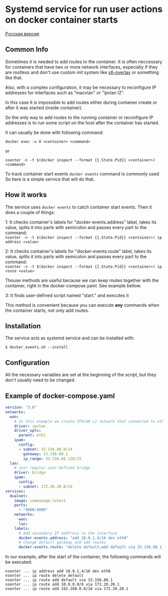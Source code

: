 # Systemd service for run user actions on docker container starts 
[Русская версия](README_RU.md)

## Common Info

Sometimes it is needed to add routes to the container. It is often neccessary for containers that have two or more network interfaces, especialiy if they are rootless and don't use custom init system like [s6-overlay](https://github.com/just-containers/s6-overlay) or something like that.

Also, with a complex configuration, it may be necessary to reconfigure IP addresses for interfaces such as "macvlan" or "ipvlan l2".

In this case it is impossible to add routes either during container create or after it was started (inside container).

So the only way to add routes to the running container or reconfigure IP addresses is to run some script on the host after the container has started.

It can usually be done with following command:
```
docker exec -u 0 <container> <command>
```
or
```
nsenter -n -t $(docker inspect --format {{.State.Pid}} <container>) <command>
```
To track container start events ```docker events``` command is commonly used
So here is a simple service that will do that.

## How it works

The service uses ```docker events``` to catch container start events. Then it does a couple of things:

1: It checks container's labels for "docker-events.address" label, takes its value, splits it into parts with semicolon and passes every part to the command:  
```nsenter -n -t $(docker inspect --format {{.State.Pid}} <container>) ip address <value>```

2: It checks container's labels for "docker-events.route" label, takes its value, splits it into parts with semicolon and passes every part to the command:  
```nsenter -n -t $(docker inspect --format {{.State.Pid}} <container>) ip route <value>```

Thouse methods are useful because we can keep routes together with the container, right in the docker-compose.yaml. See example bellow.

3: It finds user-defined script named "start.<container>" and executes it

This method is convenient because you can execute **any** commands when the container starts, not only add routes.

## Installation

The service acts as systemd service and can be installed with:
```
$ docker_events.sh --install
```

## Configuration

All the necessary variables are set at the beginning of the script, but they don't usually need to be changed.

## Example of docker-compose.yaml

``` yaml
version: "3.8"
networks:
  wan:
    # In this example we create IPVLAN L2 network that connected to eth1 interface 
    driver: ipvlan
    driver_opts:
      parent: eth1
    ipam:
      config:
      - subnet: 33.156.88.0/24
        gateway: 33.156.88.1
        ip_range: 33.156.88.128/25
  lan:
    # just regular user-defined bridge
    driver: bridge
    ipam:
      config:
      - subnet: 172.20.20.0/24
services:
  dualnet:
    image: someimage:latest
    ports:
      - "4000:4000"
    networks: 
      wan:
      lan:
    labels: 
      # Add secondary IP addfress to the interface
      docker-events.address: "add 10.0.1.4/16 dev eth0"   
      # change default gateway and add routes
      docker-events.route: "delete default;add default via 33.156.88.1;add 10.0.0.0/8 via 172.20.20.1;add 192.168.0.0/16 via 172.20.20.1" 

```
In our example, after the start of the container, the following commands will be executed:
```
nsenter ... ip address add 10.0.1.4/16 dev eth0
nsenter ... ip route delete default
nsenter ... ip route add default via 33.156.88.1
nsenter ... ip route add 10.0.0.0/8 via 172.20.20.1
nsenter ... ip route add 192.168.0.0/16 via 172.20.20.1
```

